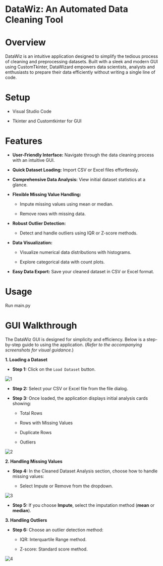 # DataWiz: An Automated Data Cleaning Tool

# Overview

DataWiz is an intuitive application designed to simplify the tedious process of cleaning and preprocessing datasets. Built with a sleek and modern GUI using CustomTkinter, DataWizard empowers data scientists, analysts and enthusiasts to prepare their data efficiently without writing a single line of code.

# Setup

- Visual Studio Code

- Tkinter and Customtkinter for GUI

# Features

- **User-Friendly Interface:** Navigate through the data cleaning process with an intuitive GUI.

- **Quick Dataset Loading:** Import CSV or Excel files effortlessly.

- **Comprehensive Data Analysis:** View initial dataset statistics at a glance.

- **Flexible Missing Value Handling:**

    - Impute missing values using mean or median.

    - Remove rows with missing data.

- **Robust Outlier Detection:**

    - Detect and handle outliers using IQR or Z-score methods.

- **Data Visualization:**

    - Visualize numerical data distributions with histograms.

    - Explore categorical data with count plots.

- **Easy Data Export:** Save your cleaned dataset in CSV or Excel format.

# Usage

Run main.py

# GUI Walkthrough

The DataWiz GUI is designed for simplicity and efficiency. Below is a step-by-step guide to using the application. (_Refer to the accompanying screenshots for visual guidance._)

**1. Loading a Dataset**

- **Step 1:** Click on the `Load Dataset` button.

![1](https://github.com/user-attachments/assets/c20c7c1b-347f-40c8-9cd4-7275ff27fb51)

- **Step 2:** Select your CSV or Excel file from the file dialog.
  
- **Step 3:** Once loaded, the application displays initial analysis cards showing:

  - Total Rows

  - Rows with Missing Values

  - Duplicate Rows

  - Outliers

![2](https://github.com/user-attachments/assets/17d79f40-52b5-4562-ba28-e2cd79607a72)

**2. Handling Missing Values**

- **Step 4:** In the Cleaned Dataset Analysis section, choose how to handle missing values:

    - Select Impute or Remove from the dropdown.

![3](https://github.com/user-attachments/assets/67009203-c7d1-41d0-a4c3-f8b57da17a7c)

- **Step 5:** If you choose **Impute**, select the imputation method (**mean** or **median**).

**3. Handling Outliers**

- **Step 6:** Choose an outlier detection method:
  
    - IQR: Interquartile Range method.
  
     - Z-score: Standard score method.

![4](https://github.com/user-attachments/assets/e894dc7c-08d6-4e25-8f08-858889206862)

